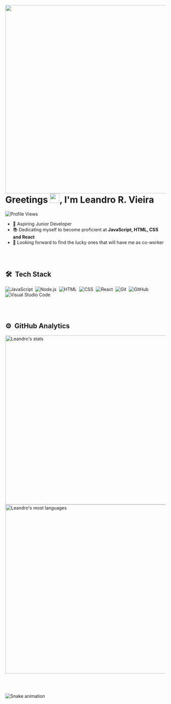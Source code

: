 
<img align="right" height="590" 
 src="https://raw.githubusercontent.com/gist/Leandro-R-Vieira/51e9bdbeddbf959915ba175060fab51f/raw/3c70b813cf9d2284758b8acfbfe9e3270feaca47/githubcard.svg"/>

<h1 align="left">Greetings <img src="https://raw.githubusercontent.com/kaueMarques/kaueMarques/master/hi.gif" width="30px">, I'm Leandro R. Vieira</h1>
  
<p align=left> <img src="https://komarev.com/ghpvc/?username=Leandro-R-Vieira&color=blue" alt="Profile Views" /> </p>


- 🎯 Aspiring Junior Developer
- 📚 Dedicating myself to become proficient at **JavaScript, HTML, CSS and React** 
- 🔭 Looking forward to find the lucky ones that will have me as co-worker

<br><br>

## 🛠 &nbsp;Tech Stack

![JavaScript](https://img.shields.io/badge/-JavaScript-05122A?style=flat&logo=javascript)&nbsp;
![Node.js](https://img.shields.io/badge/-Node.js-05122A?style=flat&logo=node.js)&nbsp;
![HTML](https://img.shields.io/badge/-HTML-05122A?style=flat&logo=HTML5)&nbsp;
![CSS](https://img.shields.io/badge/-CSS-05122A?style=flat&logo=CSS3&logoColor=1572B6)&nbsp;
![React](https://img.shields.io/badge/-React-05122A?style=flat&logo=react)&nbsp;
![Git](https://img.shields.io/badge/-Git-05122A?style=flat&logo=git)&nbsp;
![GitHub](https://img.shields.io/badge/-GitHub-05122A?style=flat&logo=github)&nbsp;
![Visual Studio Code](https://img.shields.io/badge/-Visual%20Studio%20Code-05122A?style=flat&logo=visual-studio-code&logoColor=007ACC)&nbsp;

<br><br>

## ⚙️ &nbsp;GitHub Analytics

<div>
<p align="left">
<img width="530em" src="https://github-readme-stats.vercel.app/api?username=Leandro-R-Vieira&show_icons=true&theme=vision-friendly-dark" alt="Leandro's stats"/>
<img width="530em" src="https://github-readme-stats.vercel.app/api/top-langs/?username=Leandro-R-Vieira&layout=compact&theme=vision-friendly-dark" alt="Leandro's most languages"/>
</p>
</div>

<br><br>
<div>

![Snake animation](https://github.com/Leandro-R-Vieira/Leandro-R-Vieira/blob/output/github-contribution-grid-snake.svg)
</div>


